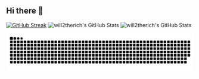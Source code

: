 ## Hi there 👋

<!--
**will2therich/will2therich** is a ✨ _special_ ✨ repository because its `README.md` (this file) appears on your GitHub profile.

Here are some ideas to get you started:

- 🔭 I’m currently working on ...
- 🌱 I’m currently learning ...
- 👯 I’m looking to collaborate on ...
- 🤔 I’m looking for help with ...
- 💬 Ask me about ...
- 📫 How to reach me: ...
- 😄 Pronouns: ...
- ⚡ Fun fact: ...
-->

 [![GitHub Streak](https://streak-stats.demolab.com?user=will2therich&theme=dark)](https://git.io/streak-stats) 
<img src="https://github-readme-stats.vercel.app/api/top-langs/?username=will2therich&theme=dark&show_icons=true&hide_border=true&layout=compact" alt="will2therich's GitHub Stats" />
<img src="https://github-readme-stats.vercel.app/api?username=will2therich&theme=dark&show_icons=true&hide_border=true&count_private=true" alt="will2therich's GitHub Stats" />


<picture>
  <source media="(prefers-color-scheme: dark)" srcset="https://raw.githubusercontent.com/will2therich/will2therich/output/github-contribution-grid-snake-dark.svg">
  <source media="(prefers-color-scheme: light)" srcset="https://raw.githubusercontent.com/will2therich/will2therich/output/github-contribution-grid-snake.svg">
  <img alt="github contribution grid snake animation" src="https://raw.githubusercontent.com/will2therich/will2therich/output/github-contribution-grid-snake.svg">
</picture>
